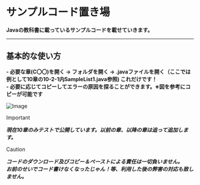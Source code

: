 # サンプルコード置き場
**Javaの教科書に載っているサンプルコードを載せていきます。**

---

## 基本的な使い方
**- 必要な章(C〇〇)を開く → フォルダを開く → .javaファイルを開く（ここでは例として10章の10-2-1内SampleList1.java参照) これだけです！**  
**- 必要に応じてコピーしてエラーの原因を探ることができます。※図を参考にコピーが可能です**  

![Image](https://github.com/user-attachments/assets/aa020eec-7d97-41ae-8c53-672eb49f51cf)

>[!important] 
>***現在10章のみテストで公開しています。以前の章、以降の章は追って追加します。***

>[!caution] 
>***コードのダウンロード及びコピー＆ペーストによる責任は一切負いません。***  
>***お前のせいでコード書けなくなったじゃん！等、利用した後の弊害の対応も致しません。***
